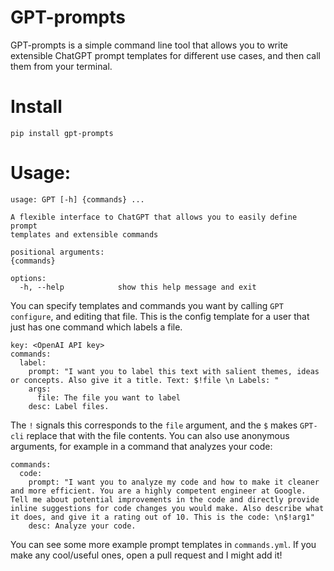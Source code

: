 # GPT-prompts

GPT-prompts is a simple command line tool that allows you to write extensible ChatGPT prompt templates for different use cases, and then call them from your terminal.

# Install

```
pip install gpt-prompts
```

# Usage:

```
usage: GPT [-h] {commands} ...

A flexible interface to ChatGPT that allows you to easily define prompt
templates and extensible commands

positional arguments:
{commands}

options:
  -h, --help            show this help message and exit
```

You can specify templates and commands you want by calling `GPT configure`, and editing that file. This is the config template for a user that just has one command which labels a file.


```
key: <OpenAI API key>
commands:
  label:
    prompt: "I want you to label this text with salient themes, ideas or concepts. Also give it a title. Text: $!file \n Labels: "
    args:
      file: The file you want to label
	desc: Label files.
```

The `!` signals this corresponds to the `file` argument, and the `$` makes `GPT-cli` replace that with the file contents. You can also use anonymous arguments, for example in a command that analyzes your code:


```
commands:
  code:
    prompt: "I want you to analyze my code and how to make it cleaner and more efficient. You are a highly competent engineer at Google. Tell me about potential improvements in the code and directly provide inline suggestions for code changes you would make. Also describe what it does, and give it a rating out of 10. This is the code: \n$!arg1"
    desc: Analyze your code.

```

You can see some more example prompt templates in `commands.yml`. If you make any cool/useful ones, open a pull request and I might add it!

